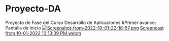 # Proyecto-DA
Proyecto de Fase del Curso Desarrollo de Aplicaciones
#Primer avance: Pantalla de Inicio
[![Screenshot-from-2022-10-01-22-18-57.png](https://i.postimg.cc/K8wkCGLh/Screenshot-from-2022-10-01-22-18-57.png)](https://postimg.cc/bZ0wtj3m)
[Screencast from 10-01-2022 10:13:39 PM.webm](https://user-images.githubusercontent.com/97701627/193436356-3217398c-aa64-465d-a229-25a16ff68f1b.webm)
